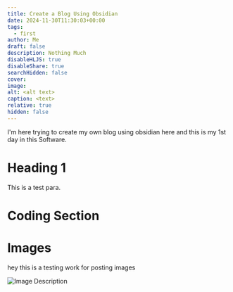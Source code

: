 ```yaml
---
title: Create a Blog Using Obsidian
date: 2024-11-30T11:30:03+00:00
tags:
  - first
author: Me
draft: false
description: Nothing Much
disableHLJS: true
disableShare: true
searchHidden: false
cover: 
image: 
alt: <alt text>
caption: <text>
relative: true
hidden: false
---
```


I'm here trying to create my own blog using obsidian here and this is my 1st day in this Software.

# Heading 1
This is a test para.

# Coding Section


# Images

hey this is a testing work for posting images 

![Image Description](/media/Pasted%20image%2020241129220827.png)
